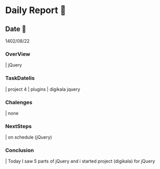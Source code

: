 # Daily Report 🙂

## Date 📅
 1402/08/22

### OverView
| jQuery

### TaskDatelis
| project 4
| plugins
| digikala jquery
### Chalenges 
| none

### NextSteps
| on schedule (jQuery)

### Conclusion
| Today I saw 5 parts of jQuery and i started project (digikala) for jQuery